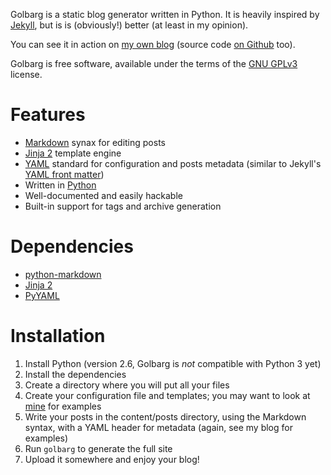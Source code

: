 Golbarg is a static blog generator written in Python. It is heavily inspired by [Jekyll](http://wiki.github.com/mojombo/jekyll/), but is is (obviously!) better (at least in my opinion).

You can see it in action on [my own blog](http://schnouki.net/) (source code [on Github](http://github.com/Schnouki/schnouki.net) too).

Golbarg is free software, available under the terms of the [GNU GPLv3](http://www.fsf.org/licensing/licenses/gpl.html) license.


Features
========

* [Markdown](http://daringfireball.net/projects/markdown/) synax for editing posts
* [Jinja 2](http://jinja.pocoo.org/2/) template engine
* [YAML](http://www.yaml.org/) standard for configuration and posts metadata (similar to Jekyll's [YAML front matter](http://wiki.github.com/mojombo/jekyll/yaml-front-matter))
* Written in [Python](http://www.python.org/)
* Well-documented and easily hackable
* Built-in support for tags and archive generation


Dependencies
============

* [python-markdown](http://www.freewisdom.org/projects/python-markdown/)
* [Jinja 2](http://jinja.pocoo.org/2/)
* [PyYAML](http://pyyaml.org/)


Installation
============

1. Install Python (version 2.6, Golbarg is *not* compatible with Python 3 yet)
2. Install the dependencies
3. Create a directory where you will put all your files
3. Create your configuration file and templates; you may want to look at [mine](http://github.com/Schnouki/schnouki.net) for examples
4. Write your posts in the content/posts directory, using the Markdown syntax, with a YAML header for metadata (again, see my blog for examples)
5. Run `golbarg` to generate the full site
6. Upload it somewhere and enjoy your blog!
